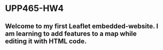 # UPP465-HW4

## Welcome to my first Leaflet embedded-website. I am learning to add features to a map while editing it with HTML code.

